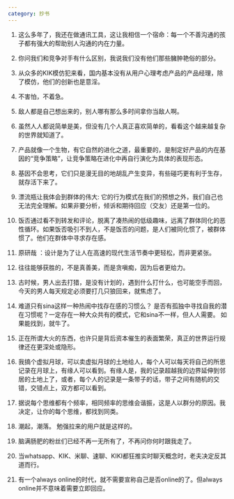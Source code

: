 ```yaml
---
category: 抄书
---
```


1. 这么多年了，我还在做通讯工具，这让我相信一个宿命：每一个不善沟通的孩子都有强大的帮助别人沟通的内在力量。

2. 你问我们和竞争对手有什么区别，我说我们没有他们那些臃肿艳俗的部分。

3. 从众多的KIK模仿犯来看，国内基本没有从用户心理考虑产品的产品经理，除了模仿，他们的创新也是意淫。

4. 不害怕，不着急。

5. 敌人都是自己想出来的，别人哪有那么多时间拿你当敌人啊。

6. 虽然人人都说简单是美，但没有几个人真正喜欢简单的，看看这个越来越复杂的世界就知道了。

7. 产品就像一个生物，有它自然的进化之道，最重要的，是制定好产品的内在基因的“竞争策略”，让竞争策略在进化中再自行演化为具体的表现形态。

8. 基因不会思考，它们只是漫无目的地胡乱产生变异，有些碰巧更有利于生存，就存活下来了。

9. 漂流瓶让我体会到群体的伟大: 它的行为模式在我们的预想之外，我们自己也无法完全理解。如果非要分析，倾诉和期待回应（交友）还是第一位的。

10. 饭否通过看不到转发和评论，脱离了凑热闹的低级趣味，远离了群体同化的恶性循环。如果饭否吸引不到人，不是饭否的问题，是人们被同化惯了，被群体惯了。他们在群体中寻求存在感。

11. 原研哉 ：设计是为了让人在高速的现代生活节奏中更轻松，而非更紧张。

12. 往往能够获胜的，不是真善美，而是贪嗔痴，因为后者更给力。

13. 古时候，男人出去打猎，是没有计划的，遇到什么打什么，也可能空手而回，今天的男人每天规定必须要打几只狼回来，就焦虑了。

14. 难道只有sina这样一种热闹中找存在感的习惯么？ 是否有孤独中寻找自我的潜在习惯呢？一定存在一种大众共有的模式，它和sina不一样，但人人需要。 如果能找到，就牛了。

15. 正在所谓大火的东西，也许只是背后资本催生的表面繁荣，真正的世界运行规律还在更深处或隐形。

16. 我搞个虚拟月球，可以卖虚拟月球的土地给人，每个人可以每天将自己的所思记录在月球上，有缘人可以看到。有缘人是，我的记录超越我的边界延伸到邻居的土地上了，或者，每个人的记录是一条带子的话，带子之间有随机的交错，交错点上，双方都可以看到。

17. 据说每个思维都有个频率，相同频率的思维会谐振，这是人以群分的原因。我决定，让你的每个思维，都找到同类。

18. 潮起，潮落。 勉强拉来的用户就是这样的。

19.  脑满肠肥的粉丝们已经不再一无所有了，不再问你何时跟我走了。

20. 当whatsapp、KIK、米聊、速聊、KIKI都狂推实时聊天概念时，老夫决定反其道而行。

21. 有一个always online的时代，就不需要宣称自己是否online的了。但always online并不意味着需要立即回应。
